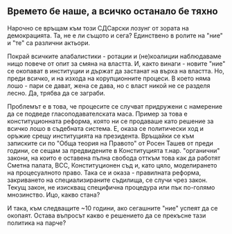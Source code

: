 ## Времето бе наше, а всичко останало бе тяхно

Нарочно се връщам към този СДСарски лозунг от зората на демокрацията. Та, не е ли същото и сега? Единствено в ролите на "ние" и "те" са различни актьори.

Покрай всичките алабалистики - ротации и (не)коалиции наблюдаваме нищо повече от опит за смяна на властта. И, както винаги - новите "ние" се окопават в институции и държат да застанат на върха на властта. Но, преди всичко, и на изхода на корупционните процеси.
В което няма лошо - пари се дават, жена се дава, но с власт никой не се разделя лесно. Да, трябва да се заграби. 

Проблемът е в това, че процесите се случват придружени с намерение да се подведе гласоподавателската маса. Пример за това е конституционната реформа, която ни се
продаваше като решение за всичко лошо в съдебната система. Е, оказа се политически ход и оръжие срещу институцията на президента. Връщайки се към записките си по "Обща теория на Правото" от Росен Ташев от преди години, се сещам за предвидените в Конституцията т.нар. 
"органични" закони, на които е оставена пълна свобода отткъм това как да работят Сметна палата, ВСС, Конституционен съд и, като цяло, моделирането на процесуалното право. Така се и оказа - правилната реформа, закриването на специализираните съдилища, се случи чрез закон. Текущ закон, не изискващ специфична процедура
или пък по-голямо мнозинство. Ицо, какво стана?

И така, към следващите ~10 години, ако сегашните "ние" успеят да се окопаят. Остава въпросът какво е решението да се прекъсне тази политика на парче?
